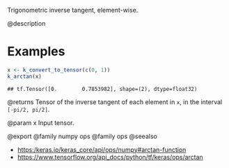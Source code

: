 Trigonometric inverse tangent, element-wise.

@description

# Examples

```r
x <- k_convert_to_tensor(c(0, 1))
k_arctan(x)
```

```
## tf.Tensor([0.        0.7853982], shape=(2), dtype=float32)
```

@returns
Tensor of the inverse tangent of each element in `x`, in the interval
`[-pi/2, pi/2]`.

@param x
Input tensor.

@export
@family numpy ops
@family ops
@seealso
+ <https:/keras.io/keras_core/api/ops/numpy#arctan-function>
+ <https://www.tensorflow.org/api_docs/python/tf/keras/ops/arctan>
